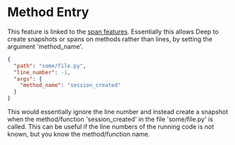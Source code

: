 # Method Entry

This feature is linked to the [span features](./traces.md). Essentially this allows Deep to create snapshots or spans on
methods rather than lines, by setting the argument 'method_name'.

```json
{
  "path": "some/file.py",
  "line_number": -1,
  "args": {
    "method_name": "session_created"
  }
}
```

This would essentially ignore the line number and instead create a snapshot when the method/function 'session_created'
in the file 'some/file.py' is called. This can be useful if the line numbers of the running code is not known, but you
know the method/function name. 
